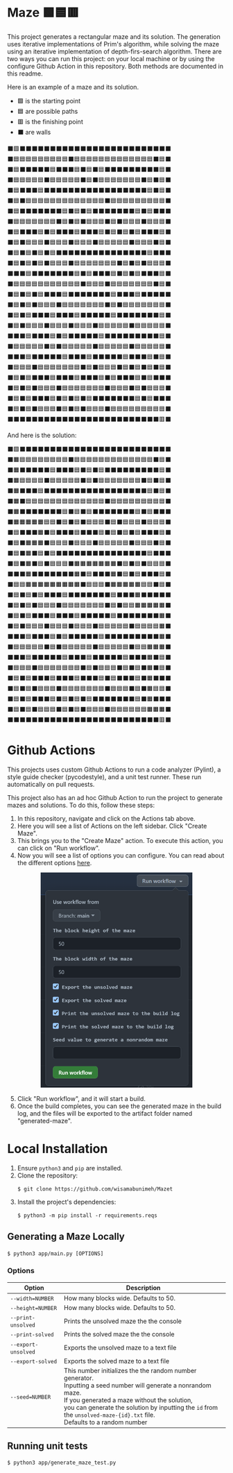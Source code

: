 # Maze 🟩🟦🟥

This project generates a rectangular maze and its solution. The generation uses iterative implementations of Prim's algorithm, while solving the maze using an iterative implementation of depth-firs-search algorithm. There are two ways you can run this project: on your local machine or by using the configure Github Action in this repository. Both methods are documented in this readme.

Here is an example of a maze and its solution.

- 🟩 is the starting point
- 🟦 are possible paths
- 🟥 is the finishing point
- ⬛ are walls

⬛🟩⬛⬛⬛⬛⬛⬛⬛⬛⬛⬛⬛⬛⬛⬛⬛⬛⬛⬛⬛⬛⬛⬛⬛⬛⬛<br>
⬛🟦🟦🟦🟦🟦🟦🟦🟦🟦⬛🟦🟦🟦🟦🟦🟦🟦🟦🟦🟦🟦🟦🟦⬛🟦⬛<br>
⬛🟦⬛⬛⬛⬛⬛🟦⬛⬛⬛🟦⬛🟦⬛🟦⬛⬛⬛⬛⬛⬛⬛⬛⬛🟦⬛<br>
⬛🟦🟦🟦🟦🟦⬛🟦🟦🟦🟦🟦⬛🟦⬛🟦🟦🟦🟦🟦🟦🟦⬛🟦⬛🟦⬛<br>
⬛🟦⬛⬛⬛🟦⬛⬛⬛⬛⬛⬛⬛⬛⬛⬛⬛⬛⬛⬛⬛⬛⬛🟦⬛🟦⬛<br>
⬛🟦⬛🟦🟦🟦🟦🟦🟦🟦🟦🟦🟦🟦🟦🟦⬛🟦🟦🟦🟦🟦🟦🟦🟦🟦⬛<br>
⬛🟦⬛⬛⬛⬛⬛⬛⬛🟦⬛🟦⬛🟦⬛⬛⬛⬛⬛⬛⬛🟦⬛🟦⬛⬛⬛<br>
⬛🟦🟦🟦🟦🟦🟦🟦⬛🟦⬛🟦⬛🟦🟦🟦⬛🟦⬛🟦🟦🟦⬛🟦🟦🟦⬛<br>
⬛🟦⬛⬛⬛🟦⬛🟦⬛⬛⬛🟦⬛⬛⬛🟦⬛🟦⬛🟦⬛🟦⬛⬛⬛🟦⬛<br>
⬛🟦⬛🟦🟦🟦⬛🟦🟦🟦⬛🟦🟦🟦⬛🟦🟦🟦🟦🟦⬛🟦🟦🟦⬛🟦⬛<br>
⬛🟦⬛🟦⬛🟦⬛🟦⬛⬛⬛⬛⬛⬛⬛⬛⬛⬛⬛⬛⬛⬛⬛🟦⬛⬛⬛<br>
⬛🟦⬛🟦⬛🟦⬛🟦🟦🟦⬛🟦🟦🟦🟦🟦🟦🟦⬛🟦⬛🟦⬛🟦🟦🟦⬛<br>
⬛⬛⬛🟦⬛⬛⬛⬛⬛⬛⬛🟦⬛🟦⬛⬛⬛🟦⬛🟦⬛🟦⬛⬛⬛🟦⬛<br>
⬛🟦🟦🟦🟦🟦🟦🟦🟦🟦🟦🟦⬛🟦🟦🟦⬛🟦🟦🟦🟦🟦🟦🟦⬛🟦⬛<br>
⬛🟦⬛🟦⬛🟦⬛⬛⬛🟦⬛⬛⬛⬛⬛⬛⬛🟦⬛⬛⬛🟦⬛⬛⬛⬛⬛<br>
⬛🟦⬛🟦⬛🟦🟦🟦⬛🟦🟦🟦🟦🟦🟦🟦⬛🟦⬛🟦🟦🟦🟦🟦🟦🟦⬛<br>
⬛🟦⬛🟦⬛⬛⬛🟦⬛⬛⬛🟦⬛⬛⬛⬛⬛🟦⬛⬛⬛⬛⬛⬛⬛🟦⬛<br>
⬛🟦⬛🟦🟦🟦⬛🟦🟦🟦⬛🟦🟦🟦⬛🟦🟦🟦🟦🟦⬛🟦🟦🟦🟦🟦⬛<br>
⬛⬛⬛🟦⬛⬛⬛🟦⬛🟦⬛⬛⬛⬛⬛🟦⬛⬛⬛⬛⬛⬛⬛⬛⬛🟦⬛<br>
⬛🟦🟦🟦🟦🟦⬛🟦⬛🟦🟦🟦🟦🟦⬛🟦🟦🟦🟦🟦⬛🟦🟦🟦🟦🟦⬛<br>
⬛⬛⬛🟦⬛⬛⬛⬛⬛🟦⬛⬛⬛🟦⬛⬛⬛⬛⬛🟦⬛⬛⬛🟦⬛🟦⬛<br>
⬛🟦🟦🟦⬛🟦🟦🟦🟦🟦🟦🟦⬛🟦⬛🟦🟦🟦⬛🟦⬛🟦⬛🟦⬛🟦⬛<br>
⬛🟦⬛🟦⬛⬛⬛🟦⬛⬛⬛🟦⬛⬛⬛🟦⬛🟦⬛⬛⬛🟦⬛🟦⬛⬛⬛<br>
⬛🟦⬛🟦⬛🟦🟦🟦⬛🟦🟦🟦🟦🟦🟦🟦⬛🟦🟦🟦⬛🟦⬛🟦🟦🟦⬛<br>
⬛🟦⬛🟦⬛⬛⬛🟦⬛🟦⬛🟦⬛🟦⬛⬛⬛⬛⬛⬛⬛🟦⬛🟦⬛⬛⬛<br>
⬛🟦⬛🟦⬛🟦🟦🟦⬛🟦⬛🟦⬛🟦🟦🟦⬛🟦🟦🟦🟦🟦🟦🟦🟦🟦⬛<br>
⬛⬛⬛⬛⬛⬛⬛⬛⬛⬛⬛⬛⬛⬛⬛⬛⬛⬛⬛⬛⬛⬛⬛⬛⬛🟥⬛<br>


And here is the solution:

⬛🟩⬛⬛⬛⬛⬛⬛⬛⬛⬛⬛⬛⬛⬛⬛⬛⬛⬛⬛⬛⬛⬛⬛⬛⬛⬛<br>
⬛🟧🟦🟦🟦🟦🟦🟦🟦🟦⬛🟦🟦🟦🟦🟦🟦🟦🟦🟦🟦🟦🟦🟦⬛🟦⬛<br>
⬛🟧⬛⬛⬛⬛⬛🟦⬛⬛⬛🟦⬛🟦⬛🟦⬛⬛⬛⬛⬛⬛⬛⬛⬛🟦⬛<br>
⬛🟧🟦🟦🟦🟦⬛🟦🟦🟦🟦🟦⬛🟦⬛🟦🟦🟦🟦🟦🟦🟦⬛🟦⬛🟦⬛<br>
⬛🟧⬛⬛⬛🟦⬛⬛⬛⬛⬛⬛⬛⬛⬛⬛⬛⬛⬛⬛⬛⬛⬛🟦⬛🟦⬛<br>
⬛🟧⬛🟦🟦🟦🟦🟦🟦🟦🟦🟦🟦🟦🟦🟦⬛🟦🟦🟦🟦🟦🟦🟦🟦🟦⬛<br>
⬛🟧⬛⬛⬛⬛⬛⬛⬛🟦⬛🟦⬛🟦⬛⬛⬛⬛⬛⬛⬛🟦⬛🟦⬛⬛⬛<br>
⬛🟧🟧🟧🟧🟧🟦🟦⬛🟦⬛🟦⬛🟦🟦🟦⬛🟦⬛🟦🟦🟦⬛🟦🟦🟦⬛<br>
⬛🟦⬛⬛⬛🟧⬛🟦⬛⬛⬛🟦⬛⬛⬛🟦⬛🟦⬛🟦⬛🟦⬛⬛⬛🟦⬛<br>
⬛🟦⬛🟧🟧🟧⬛🟦🟦🟦⬛🟦🟦🟦⬛🟦🟦🟦🟦🟦⬛🟦🟦🟦⬛🟦⬛<br>
⬛🟦⬛🟧⬛🟦⬛🟦⬛⬛⬛⬛⬛⬛⬛⬛⬛⬛⬛⬛⬛⬛⬛🟦⬛⬛⬛<br>
⬛🟦⬛🟧⬛🟦⬛🟦🟦🟦⬛🟧🟧🟧🟧🟧🟧🟧⬛🟦⬛🟦⬛🟦🟦🟦⬛<br>
⬛⬛⬛🟧⬛⬛⬛⬛⬛⬛⬛🟧⬛🟦⬛⬛⬛🟧⬛🟦⬛🟦⬛⬛⬛🟦⬛<br>
⬛🟦🟦🟧🟧🟧🟧🟧🟧🟧🟧🟧⬛🟦🟦🟦⬛🟧🟧🟧🟧🟧🟦🟦⬛🟦⬛<br>
⬛🟦⬛🟦⬛🟦⬛⬛⬛🟦⬛⬛⬛⬛⬛⬛⬛🟦⬛⬛⬛🟧⬛⬛⬛⬛⬛<br>
⬛🟦⬛🟦⬛🟦🟦🟦⬛🟦🟦🟦🟦🟦🟦🟦⬛🟦⬛🟦🟦🟧🟧🟧🟧🟧⬛<br>
⬛🟦⬛🟦⬛⬛⬛🟦⬛⬛⬛🟦⬛⬛⬛⬛⬛🟦⬛⬛⬛⬛⬛⬛⬛🟧⬛<br>
⬛🟦⬛🟦🟦🟦⬛🟦🟦🟦⬛🟦🟦🟦⬛🟦🟦🟦🟦🟦⬛🟦🟦🟦🟦🟧⬛<br>
⬛⬛⬛🟦⬛⬛⬛🟦⬛🟦⬛⬛⬛⬛⬛🟦⬛⬛⬛⬛⬛⬛⬛⬛⬛🟧⬛<br>
⬛🟦🟦🟦🟦🟦⬛🟦⬛🟦🟦🟦🟦🟦⬛🟦🟦🟦🟦🟦⬛🟦🟦🟧🟧🟧⬛<br>
⬛⬛⬛🟦⬛⬛⬛⬛⬛🟦⬛⬛⬛🟦⬛⬛⬛⬛⬛🟦⬛⬛⬛🟧⬛🟦⬛<br>
⬛🟦🟦🟦⬛🟦🟦🟦🟦🟦🟦🟦⬛🟦⬛🟦🟦🟦⬛🟦⬛🟦⬛🟧⬛🟦⬛<br>
⬛🟦⬛🟦⬛⬛⬛🟦⬛⬛⬛🟦⬛⬛⬛🟦⬛🟦⬛⬛⬛🟦⬛🟧⬛⬛⬛<br>
⬛🟦⬛🟦⬛🟦🟦🟦⬛🟦🟦🟦🟦🟦🟦🟦⬛🟦🟦🟦⬛🟦⬛🟧🟦🟦⬛<br>
⬛🟦⬛🟦⬛⬛⬛🟦⬛🟦⬛🟦⬛🟦⬛⬛⬛⬛⬛⬛⬛🟦⬛🟧⬛⬛⬛<br>
⬛🟦⬛🟦⬛🟦🟦🟦⬛🟦⬛🟦⬛🟦🟦🟦⬛🟦🟦🟦🟦🟦🟦🟧🟧🟧⬛<br>
⬛⬛⬛⬛⬛⬛⬛⬛⬛⬛⬛⬛⬛⬛⬛⬛⬛⬛⬛⬛⬛⬛⬛⬛⬛🟥⬛<br>

# Github Actions
This projects uses custom Github Actions to run a code analyzer (Pylint), a style guide checker (pycodestyle), and a unit test runner. These run automatically on pull requests.

This project also has an ad hoc Github Action to run the project to generate mazes and solutions. To do this, follow these steps:
1. In this repository, navigate and click on the Actions tab above.
2. Here you will see a list of Actions on the left sidebar. Click "Create Maze".
3. This brings you to the "Create Maze" action. To execute this action, you can click on "Run workflow".
4. Now you will see a list of options you can configure. You can read about the different options [here](#options).
<p align="center">
  <img src="./workflow_action_example.png" width="350" title="workflow_action_example">
</p>

5. Click "Run workflow", and it will start a build.
6. Once the build completes, you can see the generated maze in the build log, and the files will be exported to the artifact folder named "generated-maze".


# Local Installation
1. Ensure `python3` and `pip` are installed.
2.  Clone the repository:
	```
	$ git clone https://github.com/wisamabunimeh/Mazet
	```
3. Install the project's dependencies:
	```
	$ python3 -m pip install -r requirements.reqs
	```

## Generating a Maze Locally
```
$ python3 app/main.py [OPTIONS]
```
### Options

|      **Option**     	            |            **Description**           	     |
|-----------------------------------|---------------------------------------------|
| `--width=NUMBER`                  | How many blocks wide. Defaults to 50.       |
| `--height=NUMBER`                 | How many blocks wide. Defaults to 50.       |
| `--print-unsolved`  	            |  Prints the unsolved maze the the console   |
| `--print-solved`    	            |  Prints the solved maze the the console     |
| `--export-unsolved`               |  Exports the unsolved maze to a text file   |
| `--export-solved`                 | Exports the solved maze to a text file      |
| `--seed=NUMBER`                   |  This number initializes the the random number generator.<br>Inputting a seed number will generate a nonrandom maze. <br>If you generated a maze without the solution,<br>you can generate the solution by inputting the `id` from the `unsolved-maze-{id}.txt` file. <br>Defaults to a random number |

## Running unit tests
```
$ python3 app/generate_maze_test.py
```
